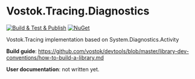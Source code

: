 # Vostok.Tracing.Diagnostics

[![Build & Test & Publish](https://github.com/vostok/tracing.diagnostics/actions/workflows/ci.yml/badge.svg)](https://github.com/vostok/tracing.diagnostics/actions/workflows/ci.yml)
[![NuGet](https://img.shields.io/nuget/v/Vostok.Tracing.Diagnostics.svg)](https://www.nuget.org/packages/Vostok.Tracing.Diagnostics)

Vostok.Tracing implementation based on System.Diagnostics.Activity

**Build guide**: https://github.com/vostok/devtools/blob/master/library-dev-conventions/how-to-build-a-library.md

**User documentation**: not written yet.